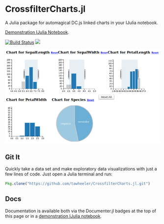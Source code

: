 # CrossfilterCharts.jl
A Julia package for automagical DC.js linked charts in your IJulia notebook.

[Demonstration IJulia Notebook](http://nbviewer.ipython.org/github/tawheeler/CrossfilterCharts.jl/blob/master/docs/CrossfilterCharts.ipynb).

[![Build Status](https://travis-ci.org/tawheeler/CrossfilterCharts.jl.svg?branch=master)](https://travis-ci.org/tawheeler/CrossfilterCharts.jl)
[![](https://img.shields.io/badge/docs-latest-blue.svg)](https://tawheeler.github.io/CrossfilterCharts.jl/latest)

![Brushing and linking provided by DC.js](/docs/figures/demo002.png)

## Git It

Quickly take a data set and make exploratory data visualizations with just a few lines of code. Just open a Julia terminal and run:
```julia
Pkg.clone("https://github.com/tawheeler/CrossfilterCharts.jl.git")
```

## Docs

Documentation is available both via the Documenter.jl badges at the top of this page or in a [demonstration IJulia notebook](http://nbviewer.ipython.org/github/tawheeler/CrossfilterCharts.jl/blob/master/docs/CrossfilterCharts.ipynb).

